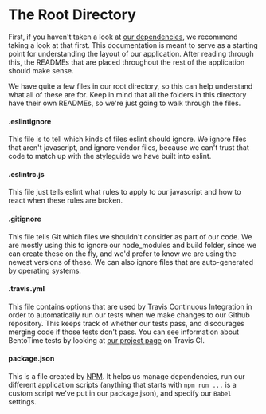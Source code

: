 The Root Directory
===================
First, if you haven't taken a look at [our dependencies](./Dependencies.md), we recommend taking a look at that first. This documentation is meant to serve as a starting point for understanding the layout of our application. After reading through this, the READMEs that are placed throughout the rest of the application should make sense.

We have quite a few files in our root directory, so this can help understand what all of these are for. Keep in mind that all the folders in this directory have their own READMEs, so we're just going to walk through the files.

#### .eslintignore
This file is to tell which kinds of files eslint should ignore. We ignore files that aren't javascript, and ignore vendor files, because we can't trust that code to match up with the styleguide we have built into eslint.

#### .eslintrc.js
This file just tells eslint what rules to apply to our javascript and how to react when these rules are broken.

#### .gitignore
This file tells Git which files we shouldn't consider as part of our code. We are mostly using this to ignore our node_modules and build folder, since we can create these on the fly, and we'd prefer to know we are using the newest versions of these. We can also ignore files that are auto-generated by operating systems.

#### .travis.yml
This file contains options that are used by Travis Continuous Integration in order to automatically run our tests when we make changes to our Github repository. This keeps track of whether our tests pass, and discourages merging code if those tests don't pass. You can see information about BentoTime tests by looking at [our project page](https://travis-ci.org/Blanket-Warriors/BentoTime) on Travis CI.

#### package.json
This is a file created by [NPM](https://www.npmjs.com/). It helps us manage dependencies, run our different application scripts (anything that starts with `npm run ...` is a custom script we've put in our package.json), and specify our `Babel` settings.
